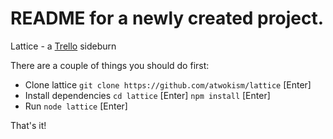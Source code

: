 # README for a newly created project.

Lattice - a [Trello](http://www.trello.com) sideburn

There are a couple of things you should do first:

  * Clone lattice
    `git clone https://github.com/atwokism/lattice` [Enter]
  * Install dependencies
    `cd lattice` [Enter]
    `npm install` [Enter]
  * Run
    `node lattice` [Enter]

That's it!
